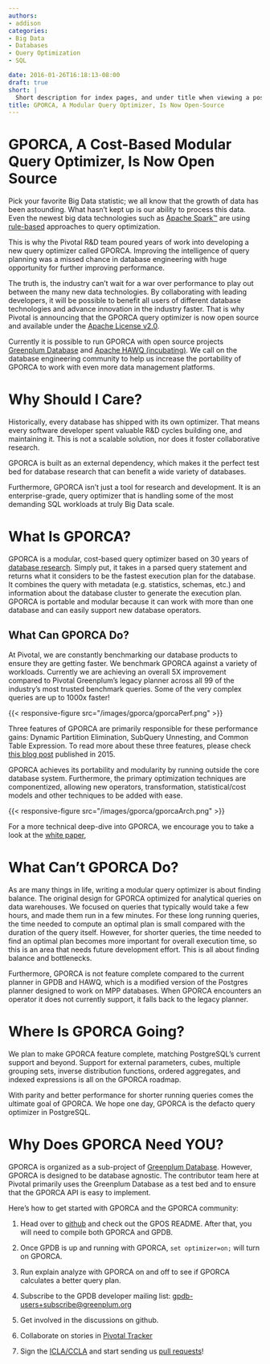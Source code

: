 ```yaml
---
authors:
- addison
categories:
- Big Data
- Databases
- Query Optimization
- SQL

date: 2016-01-26T16:18:13-08:00
draft: true
short: |
  Short description for index pages, and under title when viewing a post. Lorem ipsum dolor sit amet, consectetur adipisicing elit, sed do eiusmod tempor incididunt ut labore et dolore magna aliqua. Ut enim ad minim veniam.
title: GPORCA, A Modular Query Optimizer, Is Now Open-Source
---
```


# GPORCA, A Cost-Based Modular Query Optimizer, Is Now Open Source

Pick your favorite Big Data statistic; we all know that the growth of data has been astounding. What hasn’t kept up is our ability to process this data.  Even the newest big data technologies such as [Apache Spark™](http://spark.apache.org/) are using [rule-based](https://databricks.com/blog/2015/04/13/deep-dive-into-spark-sqls-catalyst-optimizer.html) approaches to query optimization.

This is why the Pivotal R&D team poured years of work into developing a new query optimizer called GPORCA. Improving the intelligence of query planning was a missed chance in database engineering with huge opportunity for further improving performance.

The truth is, the industry can’t wait for a war over performance to play out between the many new data technologies. By collaborating with leading developers, it will be possible to benefit all users of different database technologies and advance innovation in the industry faster. That is why Pivotal is announcing that the GPORCA query optimizer is now open source and available under the [Apache License v2.0](http://www.apache.org/licenses/LICENSE-2.0).

Currently it is possible to run GPORCA with open source projects [Greenplum Database](http://greenplum.org/) and [Apache HAWQ (incubating)](http://hawq.incubator.apache.org/). We call on the database engineering community to help us increase the portability of GPORCA to work with even more data management platforms.

# Why Should I Care?

Historically, every database has shipped with its own optimizer. That means every software developer spent valuable R&D cycles building one, and maintaining it. This is not a scalable solution, nor does it foster collaborative research.

GPORCA is built as an external dependency, which makes it the perfect test bed for database research that can benefit a wide variety of databases.

Furthermore, GPORCA isn’t just a tool for research and development. It is an enterprise-grade, query optimizer that is handling some of the most demanding SQL workloads at truly Big Data scale.

# What Is GPORCA?

GPORCA is a modular, cost-based query optimizer based on 30 years of [database research](https://d1fto35gcfffzn.cloudfront.net/big-data/white-paper/SIGMODHAWQAdvantages.pdf). Simply put, it takes in a parsed query statement and returns what it considers to be the fastest execution plan for the database. It combines the query with metadata (e.g. statistics, schemas, etc.) and information about the database cluster to generate the execution plan. GPORCA is portable and modular because it can work with more than one database and can easily support new database operators.

## What Can GPORCA Do?

At Pivotal, we are constantly benchmarking our database products to ensure they are getting faster. We benchmark GPORCA against a variety of workloads.  Currently we are achieving an overall 5X improvement compared to Pivotal Greenplum’s  legacy planner across all 99 of the industry’s most trusted benchmark queries. Some of the very complex queries are up to 1000x faster!

{{< responsive-figure src="/images/gporca/gporcaPerf.png" >}}

Three features of GPORCA are primarily responsible for these performance gains: Dynamic Partition Elimination, SubQuery Unnesting, and Common Table Expression. To read more about these three features, please check [this blog post](https://blog.pivotal.io/big-data-pivotal/products/greenplum-database-adds-the-pivotal-query-optimizer) published in 2015.

GPORCA achieves its portability and modularity by running outside the core database system. Furthermore, the primary optimization techniques are componentized, allowing new operators, transformation, statistical/cost models and other techniques to be added with ease.

{{< responsive-figure src="/images/gporca/gporcaArch.png" >}}

For a more technical deep-dive into GPORCA, we encourage you to take a look at the [white paper](http://pivotal.io/big-data/white-paper/orca-a-modular-query-optimizer-architecture-for-big-data),

# What Can’t GPORCA Do?

As are many things in life, writing a modular query optimizer is about finding balance.  The original design for GPORCA optimized for analytical queries on data warehouses.  We focused on queries that typically would take a few hours, and made them run in a few minutes. For these long running queries, the time needed to compute an optimal plan is small compared with the duration of the query itself.  However, for shorter queries, the time needed to find an optimal plan becomes more important for overall execution time, so this is an area that needs future development effort. This is all about finding balance and bottlenecks.

Furthermore, GPORCA is not feature complete compared to the current planner in GPDB and HAWQ, which is a modified version of the Postgres planner designed to work on MPP databases. When GPORCA encounters an operator it does not currently support, it falls back to the legacy planner.

# Where Is GPORCA Going?

We plan to make GPORCA feature complete, matching PostgreSQL’s current support and beyond. Support for external parameters, cubes, multiple grouping sets, inverse distribution functions, ordered aggregates, and indexed expressions is all on the GPORCA roadmap.

With parity and better performance for shorter running queries comes the ultimate goal of GPORCA. We hope one day, GPORCA is the defacto query optimizer in PostgreSQL.

# Why Does GPORCA  Need YOU?

GPORCA is organized as a sub-project of [Greenplum Database](http://greenplum.org/). However, GPORCA is designed to be database agnostic. The contributor team here at Pivotal primarily uses the Greenplum Database as a test bed and to ensure that the GPORCA API is easy to implement.

Here’s how to  get started with GPORCA and the GPORCA community:

1. Head over to [github](https://github.com/greenplum-db/gpos) and check out the GPOS README. After that, you will need to compile both GPORCA and GPDB.

2. Once GPDB is up and running with GPORCA, `set optimizer=on;` will turn on GPORCA.

3. Run explain analyze with GPORCA on and off to see if GPORCA calculates a better query plan.

4. Subscribe to the GPDB developer mailing list: [gpdb-users+subscribe@greenplum.org](mailto:gpdb-users+subscribe@greenplum.org)

5. Get involved in the discussions on github.

6. Collaborate on stories in [Pivotal Tracker](https://www.pivotaltracker.com/n/projects/1523545)

7. Sign the [ICLA/CCLA](https://github.com/greenplum-db/greenplum-db.github.io/wiki/Greenplum-Database-project-contributions-FAQ#q-do-i-need-to-sign-anything-in-order-to-contribute-code-to-greenplum-database) and start sending us [pull requests](https://github.com/greenplum-db/greenplum-db.github.io/wiki/Merging-Pull-Requests)!
